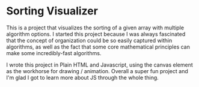 # Sorting Visualizer

This is a project that visualizes the sorting of a given array with multiple algorithm options. 
I started this project because I was always fascinated that the concept of organization could be so easily captured within algorithms, as well as the fact that some core mathematical principles can make some incredibly-fast algorithms. 

I wrote this project in Plain HTML and Javascript, using the canvas element as the workhorse for drawing / animation. Overall a super fun project and I'm glad I got to learn more about JS through the whole thing.